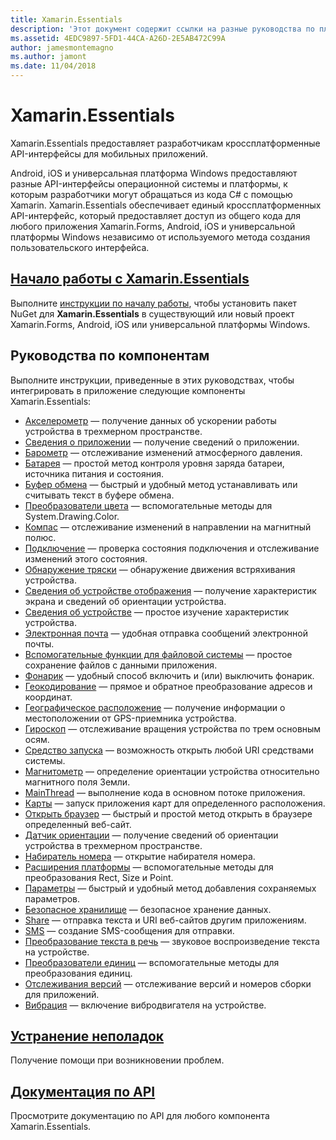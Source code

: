 ```yaml
---
title: Xamarin.Essentials
description: 'Этот документ содержит ссылки на разные руководства по платформе Xamarin.Essentials, которая предоставляет разработчикам кроссплатформенные API-интерфейсы для мобильных приложений.'
ms.assetid: 4EDC9897-5FD1-44CA-A26D-2E5AB472C99A
author: jamesmontemagno
ms.author: jamont
ms.date: 11/04/2018
---
```


# <a name="xamarinessentials"></a>Xamarin.Essentials

Xamarin.Essentials предоставляет разработчикам кроссплатформенные API-интерфейсы для мобильных приложений.

Android, iOS и универсальная платформа Windows предоставляют разные API-интерфейсы операционной системы и платформы, к которым разработчики могут обращаться из кода C# с помощью Xamarin. Xamarin.Essentials обеспечивает единый кроссплатформенных API-интерфейс, который предоставляет доступ из общего кода для любого приложения Xamarin.Forms, Android, iOS и универсальной платформы Windows независимо от используемого метода создания пользовательского интерфейса.

## <a name="get-started-with-xamarinessentialsget-startedmdcontextxamarinxamarin-forms"></a>[Начало работы с Xamarin.Essentials](get-started.md?context=xamarin/xamarin-forms)

Выполните [инструкции по началу работы](get-started.md), чтобы установить пакет NuGet для **Xamarin.Essentials** в существующий или новый проект Xamarin.Forms, Android, iOS или универсальной платформы Windows.

## <a name="feature-guides"></a>Руководства по компонентам

Выполните инструкции, приведенные в этих руководствах, чтобы интегрировать в приложение следующие компоненты Xamarin.Essentials:

* [Акселерометр](accelerometer.md?context=xamarin/xamarin-forms) — получение данных об ускорении работы устройства в трехмерном пространстве.
* [Сведения о приложении](app-information.md?context=xamarin/xamarin-forms) — получение сведений о приложении.
* [Барометр](barometer.md?context=xamarin/xamarin-forms) — отслеживание изменений атмосферного давления.
* [Батарея](battery.md?context=xamarin/xamarin-forms) — простой метод контроля уровня заряда батареи, источника питания и состояния.
* [Буфер обмена](clipboard.md?context=xamarin/xamarin-forms) — быстрый и удобный метод устанавливать или считывать текст в буфере обмена.
* [Преобразователи цвета](color-converters.md?context=xamarin/xamarin-forms) — вспомогательные методы для System.Drawing.Color.
* [Компас](compass.md?context=xamarin/xamarin-forms) — отслеживание изменений в направлении на магнитный полюс.
* [Подключение](connectivity.md?context=xamarin/xamarin-forms) — проверка состояния подключения и отслеживание изменений этого состояния.
* [Обнаружение тряски](detect-shake.md?context=xamarin/xamarin-forms) — обнаружение движения встряхивания устройства.
* [Сведения об устройстве отображения](device-display.md?context=xamarin/xamarin-forms) — получение характеристик экрана и сведений об ориентации устройства.
* [Сведения об устройстве](device-information.md?context=xamarin/xamarin-forms) — простое изучение характеристик устройства.
* [Электронная почта](email.md?context=xamarin/xamarin-forms) — удобная отправка сообщений электронной почты.
* [Вспомогательные функции для файловой системы](file-system-helpers.md?context=xamarin/xamarin-forms) — простое сохранение файлов с данными приложения.
* [Фонарик](flashlight.md?context=xamarin/xamarin-forms) — удобный способ включить и (или) выключить фонарик.
* [Геокодирование](geocoding.md?context=xamarin/xamarin-forms) — прямое и обратное преобразование адресов и координат.
* [Географическое расположение](geolocation.md?context=xamarin/xamarin-forms) — получение информации о местоположении от GPS-приемника устройства.
* [Гироскоп](gyroscope.md?context=xamarin/xamarin-forms) — отслеживание вращения устройства по трем основным осям.
* [Средство запуска](launcher.md?context=xamarin/xamarin-forms) — возможность открыть любой URI средствами системы.
* [Магнитометр](magnetometer.md?context=xamarin/xamarin-forms) — определение ориентации устройства относительно магнитного поля Земли.
* [MainThread](main-thread.md?content=xamarin/xamarin-forms) — выполнение кода в основном потоке приложения.
* [Карты](maps.md?content=xamarin/xamarin-forms) — запуск приложения карт для определенного расположения.
* [Открыть браузер](open-browser.md?context=xamarin/xamarin-forms) — быстрый и простой метод открыть в браузере определенный веб-сайт.
* [Датчик ориентации](orientation-sensor.md?context=xamarin/xamarin-forms) — получение сведений об ориентации устройства в трехмерном пространстве.
* [Набиратель номера](phone-dialer.md?context=xamarin/xamarin-forms) — открытие набирателя номера.
* [Расширения платформы](platform-extensions.md?context=xamarin/xamarin-forms) — вспомогательные методы для преобразования Rect, Size и Point.
* [Параметры](preferences.md?context=xamarin/xamarin-forms) — быстрый и удобный метод добавления сохраняемых параметров.
* [Безопасное хранилище](secure-storage.md?context=xamarin/xamarin-forms) — безопасное хранение данных.
* [Share](share.md?context=xamarin/xamarin-forms) — отправка текста и URI веб-сайтов другим приложениям.
* [SMS](sms.md?context=xamarin/xamarin-forms) — создание SMS-сообщения для отправки.
* [Преобразование текста в речь](text-to-speech.md?context=xamarin/xamarin-forms) — звуковое воспроизведение текста на устройстве.
* [Преобразователи единиц](unit-converters.md?context=xamarin/xamarin-forms) — вспомогательные методы для преобразования единиц.
* [Отслеживания версий](version-tracking.md?context=xamarin/xamarin-forms) — отслеживание версий и номеров сборки для приложений.
* [Вибрация](vibrate.md?context=xamarin/xamarin-forms) — включение вибродвигателя на устройстве.

## <a name="troubleshootingtroubleshootingmdcontextxamarinxamarin-forms"></a>[Устранение неполадок](troubleshooting.md?context=xamarin/xamarin-forms)

Получение помощи при возникновении проблем.

## <a name="api-documentationxrefxamarinessentials"></a>[Документация по API](xref:Xamarin.Essentials)

Просмотрите документацию по API для любого компонента Xamarin.Essentials.
